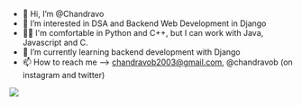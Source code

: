 - 👋 Hi, I’m @Chandravo
- 👀 I’m interested in DSA and Backend Web Development in Django
- 🧑‍💻 I'm comfortable in Python and C++, but I can work with Java, Javascript and C.
- 🌱 I’m currently learning backend development  with Django
- 📫 How to reach me --> chandravob2003@gmail.com, @chandravob (on instagram and twitter)

<img src="https://github-readme-stats.vercel.app/api?username=Chandravo&&show_icons=true&title_color=ffffff&icon_color=bb2acf&text_color=daf7dc&bg_color=151515">


<!---
Chandravo/Chandravo is a ✨ special ✨ repository because its `README.md` (this file) appears on your GitHub profile.
You can click the Preview link to take a look at your changes.
--->

